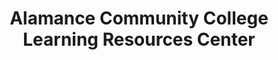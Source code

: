 ---
layout: repo
title: "Alamance Community College Learning Resources Center"
id: 5213
permalink: repos/5213/
---